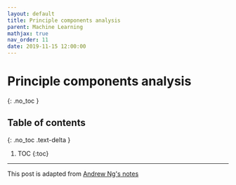 ```yaml
---
layout: default
title: Principle components analysis
parent: Machine Learning
mathjax: true
nav_order: 11
date: 2019-11-15 12:00:00
---
```

# Principle components analysis
{: .no_toc }

## Table of contents
{: .no_toc .text-delta }

1. TOC
{:toc}

---

This post is adapted from [Andrew Ng's notes](http://cs229.stanford.edu/notes/cs229-notes10.pdf)

